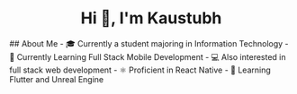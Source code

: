 <h1 align="center">Hi 👋, I'm Kaustubh</h1>
## About Me
- 🎓 Currently a student majoring in Information Technology
- 📱 Currently Learning Full Stack Mobile Development
- 💻 Also interested in full stack web development
- ⚛️ Proficient in React Native
- 🚀 Learning Flutter and Unreal Engine
